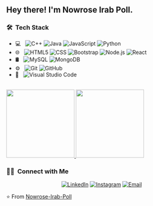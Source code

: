 <h2> Hey there! I'm Nowrose Irab Poll.</h2>

<h3> 🛠 &nbsp;Tech Stack</h3>

- 💻 &nbsp;
  ![C++](https://img.shields.io/badge/-C++-333333?style=flat&logo=C%2B%2B&logoColor=00599C)
  ![Java](https://img.shields.io/badge/-Java-333333?style=flat&logo=Java&logoColor=007396)
  ![JavaScript](https://img.shields.io/badge/-JavaScript-333333?style=flat&logo=javascript)
  ![Python](https://img.shields.io/badge/-Python-333333?style=flat&logo=python)
- 🌐 &nbsp;
  ![HTML5](https://img.shields.io/badge/-HTML5-333333?style=flat&logo=HTML5)
  ![CSS](https://img.shields.io/badge/-CSS-333333?style=flat&logo=CSS3&logoColor=1572B6)
  ![Bootstrap](https://img.shields.io/badge/-Bootstrap-333333?style=flat&logo=bootstrap&logoColor=563D7C)
  ![Node.js](https://img.shields.io/badge/-Node.js-333333?style=flat&logo=node.js)
  ![React](https://img.shields.io/badge/-React-333333?style=flat&logo=react)
- 🛢 &nbsp;
  ![MySQL](https://img.shields.io/badge/-MySQL-333333?style=flat&logo=mysql)
  ![MongoDB](https://img.shields.io/badge/-MongoDB-333333?style=flat&logo=mongodb)
- ⚙️ &nbsp;
  ![Git](https://img.shields.io/badge/-Git-333333?style=flat&logo=git)
  ![GitHub](https://img.shields.io/badge/-GitHub-333333?style=flat&logo=github)
- 🔧 &nbsp;
  ![Visual Studio Code](https://img.shields.io/badge/-Visual%20Studio%20Code-333333?style=flat&logo=visual-studio-code&logoColor=007ACC)

<br/>

<a href="https://github.com/Nowrose-Irab-Poll">
  <img height="180em" src="https://github-readme-stats.vercel.app/api?username=Nowrose-Irab-Poll&theme=buefy&show_icons=true" />
  <img height="180em" src="https://github-readme-stats.vercel.app/api/top-langs/?username=Nowrose-Irab-Poll&theme=buefy&layout=compact" />
</a>

<br/>

<h3> 🤝🏻 &nbsp;Connect with Me </h3>

<p align="center">
<a href="https://www.linkedin.com/in/nowrose-irab-poll-53b685142/"><img alt="LinkedIn" src="https://img.shields.io/badge/LinkedIn-nowrose%20irab%20poll%2053b685142-blue?style=flat-square&logo=linkedin"></a>
<a href="https://www.instagram.com/nowroseirabpoll/"><img alt="Instagram" src="https://img.shields.io/badge/Instagram-nowroseirabpoll-blue?style=flat-square&logo=instagram"></a>
<a href="nowroseirabpoll@gmail.com"><img alt="Email" src="https://img.shields.io/badge/Email-nowroseirabpoll@gmail.com-blue?style=flat-square&logo=gmail"></a>
</p>

⭐️ From [Nowrose-Irab-Poll](https://github.com/Nowrose-Irab-Poll)
